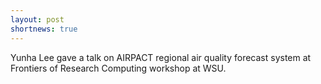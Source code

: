 ```yaml
---
layout: post
shortnews: true
---
```


Yunha Lee gave a talk on AIRPACT regional air quality forecast system at Frontiers of Research Computing workshop at WSU. 
